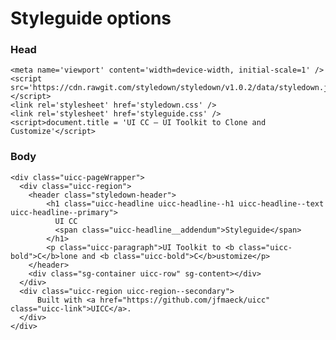 # Styleguide options

### Head

    <meta name='viewport' content='width=device-width, initial-scale=1' />
    <script src='https://cdn.rawgit.com/styledown/styledown/v1.0.2/data/styledown.js'></script>
    <link rel='stylesheet' href='styledown.css' />
    <link rel='stylesheet' href='styleguide.css' />
    <script>document.title = 'UI CC – UI Toolkit to Clone and Customize'</script>

### Body

    <div class="uicc-pageWrapper">
      <div class="uicc-region">
        <header class="styledown-header">
            <h1 class="uicc-headline uicc-headline--h1 uicc-headline--text uicc-headline--primary">
              UI CC
              <span class="uicc-headline__addendum">Styleguide</span>
            </h1>
            <p class="uicc-paragraph">UI Toolkit to <b class="uicc-bold">C</b>lone and <b class="uicc-bold">C</b>ustomize</p>
        </header>
        <div class="sg-container uicc-row" sg-content></div>
      </div>
      <div class="uicc-region uicc-region--secondary">
          Built with <a href="https://github.com/jfmaeck/uicc" class="uicc-link">UICC</a>.
      </div>
    </div>
